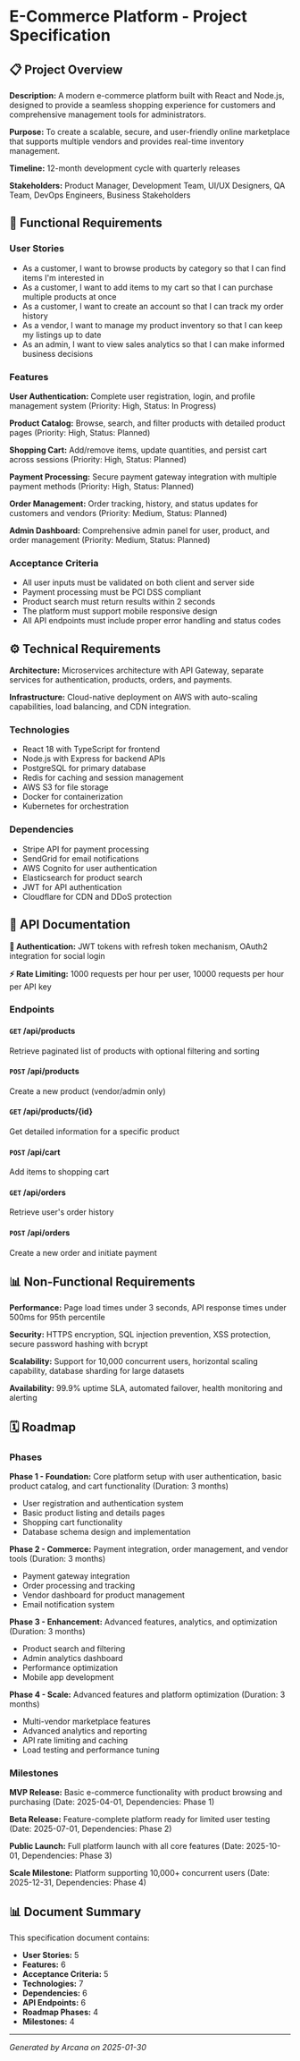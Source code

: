 # E-Commerce Platform - Project Specification

## 📋 Project Overview

**Description:** A modern e-commerce platform built with React and Node.js, designed to provide a seamless shopping experience for customers and comprehensive management tools for administrators.

**Purpose:** To create a scalable, secure, and user-friendly online marketplace that supports multiple vendors and provides real-time inventory management.

**Timeline:** 12-month development cycle with quarterly releases

**Stakeholders:** Product Manager, Development Team, UI/UX Designers, QA Team, DevOps Engineers, Business Stakeholders

## 🎯 Functional Requirements

### User Stories

- As a customer, I want to browse products by category so that I can find items I'm interested in
- As a customer, I want to add items to my cart so that I can purchase multiple products at once  
- As a customer, I want to create an account so that I can track my order history
- As a vendor, I want to manage my product inventory so that I can keep my listings up to date
- As an admin, I want to view sales analytics so that I can make informed business decisions

### Features

**User Authentication:** Complete user registration, login, and profile management system (Priority: High, Status: In Progress)

**Product Catalog:** Browse, search, and filter products with detailed product pages (Priority: High, Status: Planned)

**Shopping Cart:** Add/remove items, update quantities, and persist cart across sessions (Priority: High, Status: Planned)

**Payment Processing:** Secure payment gateway integration with multiple payment methods (Priority: High, Status: Planned)

**Order Management:** Order tracking, history, and status updates for customers and vendors (Priority: Medium, Status: Planned)

**Admin Dashboard:** Comprehensive admin panel for user, product, and order management (Priority: Medium, Status: Planned)

### Acceptance Criteria

- All user inputs must be validated on both client and server side
- Payment processing must be PCI DSS compliant
- Product search must return results within 2 seconds
- The platform must support mobile responsive design
- All API endpoints must include proper error handling and status codes

## ⚙️ Technical Requirements

**Architecture:** Microservices architecture with API Gateway, separate services for authentication, products, orders, and payments.

**Infrastructure:** Cloud-native deployment on AWS with auto-scaling capabilities, load balancing, and CDN integration.

### Technologies

- React 18 with TypeScript for frontend
- Node.js with Express for backend APIs
- PostgreSQL for primary database
- Redis for caching and session management
- AWS S3 for file storage
- Docker for containerization
- Kubernetes for orchestration

### Dependencies

- Stripe API for payment processing
- SendGrid for email notifications
- AWS Cognito for user authentication
- Elasticsearch for product search
- JWT for API authentication
- Cloudflare for CDN and DDoS protection

## 🔌 API Documentation

**🔐 Authentication:** JWT tokens with refresh token mechanism, OAuth2 integration for social login

**⚡ Rate Limiting:** 1000 requests per hour per user, 10000 requests per hour per API key

### Endpoints

#### `GET` /api/products

Retrieve paginated list of products with optional filtering and sorting

#### `POST` /api/products

Create a new product (vendor/admin only)

#### `GET` /api/products/{id}

Get detailed information for a specific product

#### `POST` /api/cart

Add items to shopping cart

#### `GET` /api/orders

Retrieve user's order history

#### `POST` /api/orders

Create a new order and initiate payment

## 📊 Non-Functional Requirements

**Performance:** Page load times under 3 seconds, API response times under 500ms for 95th percentile

**Security:** HTTPS encryption, SQL injection prevention, XSS protection, secure password hashing with bcrypt

**Scalability:** Support for 10,000 concurrent users, horizontal scaling capability, database sharding for large datasets

**Availability:** 99.9% uptime SLA, automated failover, health monitoring and alerting

## 🗓️ Roadmap

### Phases

**Phase 1 - Foundation:** Core platform setup with user authentication, basic product catalog, and cart functionality (Duration: 3 months)
  - User registration and authentication system
  - Basic product listing and details pages
  - Shopping cart functionality
  - Database schema design and implementation

**Phase 2 - Commerce:** Payment integration, order management, and vendor tools (Duration: 3 months)
  - Payment gateway integration
  - Order processing and tracking
  - Vendor dashboard for product management
  - Email notification system

**Phase 3 - Enhancement:** Advanced features, analytics, and optimization (Duration: 3 months)
  - Product search and filtering
  - Admin analytics dashboard
  - Performance optimization
  - Mobile app development

**Phase 4 - Scale:** Advanced features and platform optimization (Duration: 3 months)
  - Multi-vendor marketplace features
  - Advanced analytics and reporting
  - API rate limiting and caching
  - Load testing and performance tuning

### Milestones

**MVP Release:** Basic e-commerce functionality with product browsing and purchasing (Date: 2025-04-01, Dependencies: Phase 1)

**Beta Release:** Feature-complete platform ready for limited user testing (Date: 2025-07-01, Dependencies: Phase 2)

**Public Launch:** Full platform launch with all core features (Date: 2025-10-01, Dependencies: Phase 3)

**Scale Milestone:** Platform supporting 10,000+ concurrent users (Date: 2025-12-31, Dependencies: Phase 4)

## 📊 Document Summary

This specification document contains:
- **User Stories:** 5
- **Features:** 6
- **Acceptance Criteria:** 5
- **Technologies:** 7
- **Dependencies:** 6
- **API Endpoints:** 6
- **Roadmap Phases:** 4
- **Milestones:** 4

---

*Generated by Arcana on 2025-01-30*
